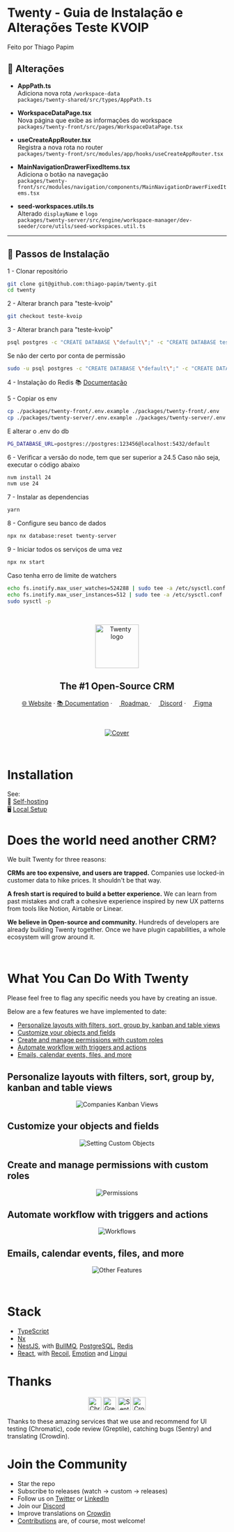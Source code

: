 # Twenty - Guia de Instalação e Alterações Teste KVOIP
Feito por Thiago Papim

## 📌 Alterações

- **AppPath.ts**  
  Adiciona nova rota `/workspace-data`  
  `packages/twenty-shared/src/types/AppPath.ts`

- **WorkspaceDataPage.tsx**  
  Nova página que exibe as informações do workspace  
  `packages/twenty-front/src/pages/WorkspaceDataPage.tsx`

- **useCreateAppRouter.tsx**  
  Registra a nova rota no router  
  `packages/twenty-front/src/modules/app/hooks/useCreateAppRouter.tsx`

- **MainNavigationDrawerFixedItems.tsx**  
  Adiciona o botão na navegação  
  `packages/twenty-front/src/modules/navigation/components/MainNavigationDrawerFixedItems.tsx`

- **seed-workspaces.utils.ts**  
  Alterado `displayName` e `logo`  
  `packages/twenty-server/src/engine/workspace-manager/dev-seeder/core/utils/seed-workspaces.util.ts`

---

## 🚀 Passos de Instalação

1 - Clonar repositório  
```bash
git clone git@github.com:thiago-papim/twenty.git
cd twenty
```

2 - Alterar branch para "teste-kvoip"  
```bash
git checkout teste-kvoip
```

3 - Alterar branch para "teste-kvoip"  
```bash
psql postgres -c "CREATE DATABASE \"default\";" -c "CREATE DATABASE test;"
```
Se não der certo por conta de permissão
```bash
sudo -u psql postgres -c "CREATE DATABASE \"default\";" -c "CREATE DATABASE test;"
```

4 - Instalação do Redis
📚 [Documentação](https://redis.io/docs/latest/operate/oss_and_stack/install/archive/install-redis/install-redis-on-linux/)

5 - Copiar os env
```bash
cp ./packages/twenty-front/.env.example ./packages/twenty-front/.env
cp ./packages/twenty-server/.env.example ./packages/twenty-server/.env
```
E alterar o .env do db
```bash
PG_DATABASE_URL=postgres://postgres:123456@localhost:5432/default
```

6 - Verificar a versão do node, tem que ser superior a 24.5
Caso não seja, executar o código abaixo
```bash
nvm install 24
nvm use 24
```

7 - Instalar as dependencias
```bash
yarn
```

8 - Configure seu banco de dados
```bash
npx nx database:reset twenty-server
```

9 - Iniciar todos os serviços de uma vez
```bash
npx nx start
```

Caso tenha erro de limite de watchers
```bash
echo fs.inotify.max_user_watches=524288 | sudo tee -a /etc/sysctl.conf
echo fs.inotify.max_user_instances=512 | sudo tee -a /etc/sysctl.conf
sudo sysctl -p
```

<br />

<p align="center">
  <a href="https://www.twenty.com">
    <img src="./packages/twenty-website/public/images/core/logo.svg" width="100px" alt="Twenty logo" />
  </a>
</p>

<h2 align="center" >The #1 Open-Source CRM </h2>

<p align="center"><a href="https://twenty.com">🌐 Website</a> · <a href="https://twenty.com/developers">📚 Documentation</a> · <a href="https://github.com/orgs/twentyhq/projects/1"><img src="./packages/twenty-website/public/images/readme/planner-icon.svg" width="12" height="12"/> Roadmap </a> · <a href="https://discord.gg/cx5n4Jzs57"><img src="./packages/twenty-website/public/images/readme/discord-icon.svg" width="12" height="12"/> Discord</a> · <a href="https://www.figma.com/file/xt8O9mFeLl46C5InWwoMrN/Twenty"><img src="./packages/twenty-website/public/images/readme/figma-icon.png"  width="12" height="12"/>  Figma</a></p> 
<br />


<p align="center">
  <a href="https://www.twenty.com">
    <picture>
      <source media="(prefers-color-scheme: dark)" srcset="https://raw.githubusercontent.com/twentyhq/twenty/refs/heads/main/packages/twenty-website/public/images/readme/github-cover-dark.png" />
      <source media="(prefers-color-scheme: light)" srcset="https://raw.githubusercontent.com/twentyhq/twenty/refs/heads/main/packages/twenty-website/public/images/readme/github-cover-light.png" />
      <img src="./packages/twenty-website/public/images/readme/github-cover-light.png" alt="Cover" />
    </picture>
  </a>
</p>

<br />

# Installation 

See:  
🚀 [Self-hosting](https://twenty.com/developers/section/self-hosting)  
🖥️ [Local Setup](https://twenty.com/developers/local-setup)  

# Does the world need another CRM?

We built Twenty for three reasons:

**CRMs are too expensive, and users are trapped.** Companies use locked-in customer data to hike prices. It shouldn't be that way.

**A fresh start is required to build a better experience.** We can learn from past mistakes and craft a cohesive experience inspired by new UX patterns from tools like Notion, Airtable or Linear.

**We believe in Open-source and community.** Hundreds of developers are already building Twenty together. Once we have plugin capabilities, a whole ecosystem will grow around it.

<br />

# What You Can Do With Twenty

Please feel free to flag any specific needs you have by creating an issue.   

Below are a few features we have implemented to date:

+ [Personalize layouts with filters, sort, group by, kanban and table views](#personalize-layouts-with-filters-sort-group-by-kanban-and-table-views)
+ [Customize your objects and fields](#customize-your-objects-and-fields)
+ [Create and manage permissions with custom roles](#create-and-manage-permissions-with-custom-roles)
+ [Automate workflow with triggers and actions](#automate-workflow-with-triggers-and-actions)
+ [Emails, calendar events, files, and more](#emails-calendar-events-files-and-more)


## Personalize layouts with filters, sort, group by, kanban and table views

<p align="center">
    <picture>
      <source media="(prefers-color-scheme: dark)" srcset="https://raw.githubusercontent.com/twentyhq/twenty/refs/heads/main/packages/twenty-website/public/images/readme/views-dark.png" />
      <source media="(prefers-color-scheme: light)" srcset="https://raw.githubusercontent.com/twentyhq/twenty/refs/heads/main/packages/twenty-website/public/images/readme/views-light.png" />
      <img src="./packages/twenty-website/public/images/readme/views-light.png" alt="Companies Kanban Views" />
    </picture>
</p>

## Customize your objects and fields

<p align="center">
    <picture>
      <source media="(prefers-color-scheme: dark)" srcset="https://raw.githubusercontent.com/twentyhq/twenty/refs/heads/main/packages/twenty-website/public/images/readme/data-model-dark.png" />
      <source media="(prefers-color-scheme: light)" srcset="https://raw.githubusercontent.com/twentyhq/twenty/refs/heads/main/packages/twenty-website/public/images/readme/data-model-light.png" />
      <img src="./packages/twenty-website/public/images/readme/data-model-light.png" alt="Setting Custom Objects" />
    </picture>
</p>

## Create and manage permissions with custom roles

<p align="center">
    <picture>
      <source media="(prefers-color-scheme: dark)" srcset="https://raw.githubusercontent.com/twentyhq/twenty/refs/heads/main/packages/twenty-website/public/images/readme/permissions-dark.png" />
      <source media="(prefers-color-scheme: light)" srcset="https://raw.githubusercontent.com/twentyhq/twenty/refs/heads/main/packages/twenty-website/public/images/readme/permissions-light.png" />
      <img src="./packages/twenty-website/public/images/readme/permissions-light.png" alt="Permissions" />
    </picture>
</p>

## Automate workflow with triggers and actions

<p align="center">
    <picture>
      <source media="(prefers-color-scheme: dark)" srcset="https://raw.githubusercontent.com/twentyhq/twenty/refs/heads/main/packages/twenty-website/public/images/readme/workflows-dark.png" />
      <source media="(prefers-color-scheme: light)" srcset="https://raw.githubusercontent.com/twentyhq/twenty/refs/heads/main/packages/twenty-website/public/images/readme/workflows-light.png" />
      <img src="./packages/twenty-website/public/images/readme/workflows-light.png" alt="Workflows" />
    </picture>
</p>

## Emails, calendar events, files, and more

<p align="center">
    <picture>
      <source media="(prefers-color-scheme: dark)" srcset="https://raw.githubusercontent.com/twentyhq/twenty/refs/heads/main/packages/twenty-website/public/images/readme/plus-other-features-dark.png" />
      <source media="(prefers-color-scheme: light)" srcset="https://raw.githubusercontent.com/twentyhq/twenty/refs/heads/main/packages/twenty-website/public/images/readme/plus-other-features-light.png" />
      <img src="./packages/twenty-website/public/images/readme/plus-other-features-light.png" alt="Other Features" />
    </picture>
</p>

<br />

# Stack
- [TypeScript](https://www.typescriptlang.org/)
- [Nx](https://nx.dev/)
- [NestJS](https://nestjs.com/), with [BullMQ](https://bullmq.io/), [PostgreSQL](https://www.postgresql.org/), [Redis](https://redis.io/)
- [React](https://reactjs.org/), with [Recoil](https://recoiljs.org/), [Emotion](https://emotion.sh/) and [Lingui](https://lingui.dev/)



# Thanks

<p align="center">
  <a href="https://www.chromatic.com/"><img src="./packages/twenty-website/public/images/readme/chromatic.png" height="30" alt="Chromatic" /></a>
  <a href="https://greptile.com"><img src="./packages/twenty-website/public/images/readme/greptile.png" height="30" alt="Greptile" /></a>
  <a href="https://sentry.io/"><img src="./packages/twenty-website/public/images/readme/sentry.png" height="30" alt="Sentry" /></a>
  <a href="https://crowdin.com/"><img src="./packages/twenty-website/public/images/readme/crowdin.png" height="30" alt="Crowdin" /></a>
</p>

  Thanks to these amazing services that we use and recommend for UI testing (Chromatic), code review (Greptile), catching bugs (Sentry) and translating (Crowdin).


# Join the Community

- Star the repo
- Subscribe to releases (watch -> custom -> releases)
- Follow us on [Twitter](https://twitter.com/twentycrm) or [LinkedIn](https://www.linkedin.com/company/twenty/) 
- Join our [Discord](https://discord.gg/cx5n4Jzs57)
- Improve translations on [Crowdin](https://twenty.crowdin.com/twenty) 
- [Contributions](https://github.com/twentyhq/twenty/contribute) are, of course, most welcome! 
